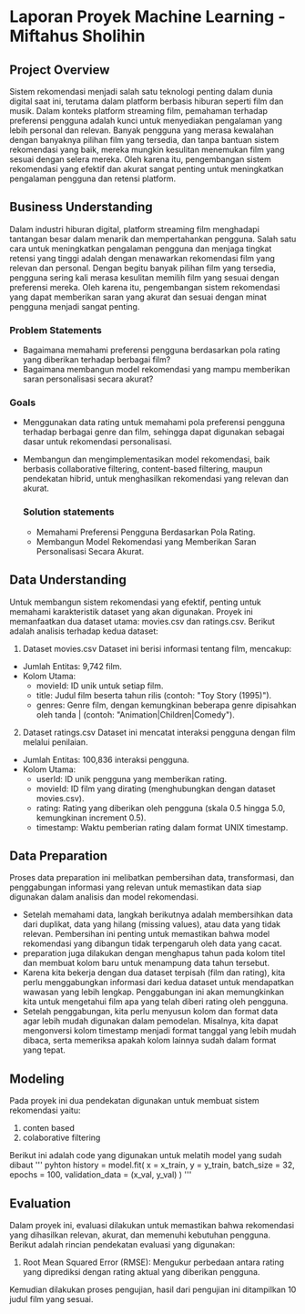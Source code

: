 # Laporan Proyek Machine Learning - Miftahus Sholihin

## Project Overview
Sistem rekomendasi menjadi salah satu teknologi penting dalam dunia digital saat ini, terutama dalam platform berbasis hiburan seperti film dan musik. Dalam konteks platform streaming film, pemahaman terhadap preferensi pengguna adalah kunci untuk menyediakan pengalaman yang lebih personal dan relevan. Banyak pengguna yang merasa kewalahan dengan banyaknya pilihan film yang tersedia, dan tanpa bantuan sistem rekomendasi yang baik, mereka mungkin kesulitan menemukan film yang sesuai dengan selera mereka. Oleh karena itu, pengembangan sistem rekomendasi yang efektif dan akurat sangat penting untuk meningkatkan pengalaman pengguna dan retensi platform.


## Business Understanding
Dalam industri hiburan digital, platform streaming film menghadapi tantangan besar dalam menarik dan mempertahankan pengguna. Salah satu cara untuk meningkatkan pengalaman pengguna dan menjaga tingkat retensi yang tinggi adalah dengan menawarkan rekomendasi film yang relevan dan personal. Dengan begitu banyak pilihan film yang tersedia, pengguna sering kali merasa kesulitan memilih film yang sesuai dengan preferensi mereka. Oleh karena itu, pengembangan sistem rekomendasi yang dapat memberikan saran yang akurat dan sesuai dengan minat pengguna menjadi sangat penting.

### Problem Statements

- Bagaimana memahami preferensi pengguna berdasarkan pola rating yang diberikan terhadap berbagai film?
- Bagaimana membangun model rekomendasi yang mampu memberikan saran personalisasi secara akurat?

### Goals

- Menggunakan data rating untuk memahami pola preferensi pengguna terhadap berbagai genre dan film, sehingga dapat digunakan sebagai dasar untuk rekomendasi personalisasi.
- Membangun dan mengimplementasikan model rekomendasi, baik berbasis collaborative filtering, content-based filtering, maupun pendekatan hibrid, untuk menghasilkan rekomendasi yang relevan dan akurat.

    ### Solution statements
    - Memahami Preferensi Pengguna Berdasarkan Pola Rating.
    - Membangun Model Rekomendasi yang Memberikan Saran Personalisasi Secara Akurat.

## Data Understanding
Untuk membangun sistem rekomendasi yang efektif, penting untuk memahami karakteristik dataset yang akan digunakan. Proyek ini memanfaatkan dua dataset utama: movies.csv dan ratings.csv. Berikut adalah analisis terhadap kedua dataset:
1. Dataset movies.csv
Dataset ini berisi informasi tentang film, mencakup:
- Jumlah Entitas: 9,742 film.
- Kolom Utama:
  - movieId: ID unik untuk setiap film.
  - title: Judul film beserta tahun rilis (contoh: "Toy Story (1995)").
  - genres: Genre film, dengan kemungkinan beberapa genre dipisahkan oleh tanda | (contoh: "Animation|Children|Comedy").
 
2. Dataset ratings.csv
Dataset ini mencatat interaksi pengguna dengan film melalui penilaian.
- Jumlah Entitas: 100,836 interaksi pengguna.
- Kolom Utama:
  - userId: ID unik pengguna yang memberikan rating.
  - movieId: ID film yang dirating (menghubungkan dengan dataset movies.csv).
  - rating: Rating yang diberikan oleh pengguna (skala 0.5 hingga 5.0, kemungkinan increment 0.5).
  - timestamp: Waktu pemberian rating dalam format UNIX timestamp.

## Data Preparation
Proses data preparation ini melibatkan pembersihan data, transformasi, dan penggabungan informasi yang relevan untuk memastikan data siap digunakan dalam analisis dan model rekomendasi.
- Setelah memahami data, langkah berikutnya adalah membersihkan data dari duplikat, data yang hilang (missing values), atau data yang tidak relevan. Pembersihan ini penting untuk memastikan bahwa model rekomendasi yang dibangun tidak terpengaruh oleh data yang cacat.
- preparation juga dilakukan dengan menghapus tahun pada kolom titel dan membuat kolom baru untuk menampung data tahun tersebut.
- Karena kita bekerja dengan dua dataset terpisah (film dan rating), kita perlu menggabungkan informasi dari kedua dataset untuk mendapatkan wawasan yang lebih lengkap. Penggabungan ini akan memungkinkan kita untuk mengetahui film apa yang telah diberi rating oleh pengguna.
- Setelah penggabungan, kita perlu menyusun kolom dan format data agar lebih mudah digunakan dalam pemodelan. Misalnya, kita dapat mengonversi kolom timestamp menjadi format tanggal yang lebih mudah dibaca, serta memeriksa apakah kolom lainnya sudah dalam format yang tepat.

## Modeling
Pada proyek ini dua pendekatan digunakan untuk membuat sistem rekomendasi yaitu:
1. conten based
2. colaborative filtering

Berikut ini adalah code yang digunakan untuk melatih model yang sudah dibaut
''' pyhton history = model.fit(
    x = x_train,
    y = y_train,
    batch_size = 32,
    epochs = 100,
    validation_data = (x_val, y_val)
)
'''

## Evaluation
Dalam proyek ini, evaluasi dilakukan untuk memastikan bahwa rekomendasi yang dihasilkan relevan, akurat, dan memenuhi kebutuhan pengguna. Berikut adalah rincian pendekatan evaluasi yang digunakan:
1. Root Mean Squared Error (RMSE): Mengukur perbedaan antara rating yang diprediksi dengan rating aktual yang diberikan pengguna.

 Kemudian dilakukan proses pengujian, hasil dari pengujian ini ditampilkan 10 judul film yang sesuai.
